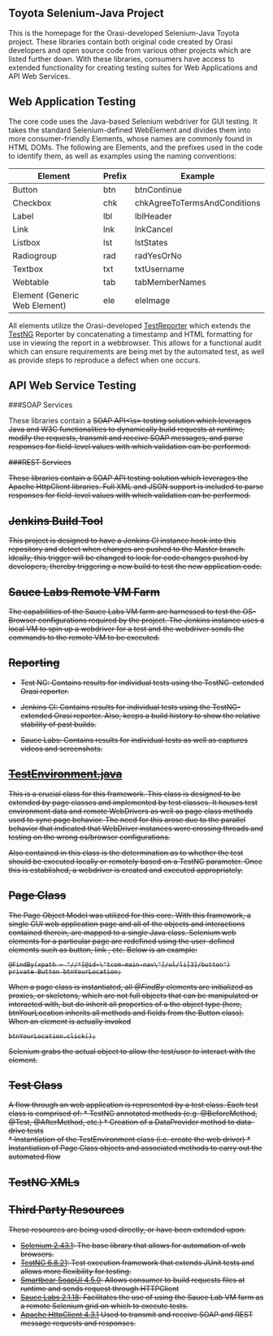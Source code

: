 ## Toyota Selenium-Java Project

This is the homepage for the Orasi-developed Selenium-Java Toyota project. These libraries contain both original code created by Orasi developers and open source code from various other projects which are listed further down. With these libraries, consumers have access to extended functionality for creating testing suites for Web Applications and API Web Services.

## Web Application Testing

The core code uses the Java-based Selenium webdriver for GUI testing. It takes the standard Selenium-defined WebElement and divides them into more consumer-friendly Elements, whose names are commonly found in HTML DOMs. The following are Elements, and the prefixes used in the code to identify them, as well as examples using the naming conventions:

|Element|Prefix|Example|
|-------|------|-------|
|Button|btn|btnContinue|
|Checkbox|chk|chkAgreeToTermsAndConditions|
|Label|lbl|lblHeader|
|Link|lnk|lnkCancel|
|Listbox|lst|lstStates|
|Radiogroup|rad|radYesOrNo|
|Textbox|txt|txtUsername|
|Webtable|tab|tabMemberNames|
|Element (Generic Web Element)|ele|eleImage|

All elements utilize the Orasi-developed [TestReporter](https://github.com/waitsavery/Toyota/blob/master/src/main/java/com/orasi/utils/TestReporter.java) which extends the [TestNG](https://github.com/cbeust/testng) Reporter by concatenating a timestamp and HTML formatting for use in viewing the report in a webbrowser. This allows for a functional audit which can ensure requirements are being met by the automated test, as well as provide steps to reproduce a defect when one occurs.

## API Web Service Testing

###SOAP Services 
 
These libraries contain a <s>SOAP API<\s> testing solution which leverages Java and W3C functionalities to dynamically build requests at runtime, modify the requests, transmit and receive SOAP messages, and parse responses for field-level values with which validation can be performed. 

###REST Services  
  
These libraries contain a SOAP API testing solution which leverages the Apache HttpClient libraries. Full XML and JSON support is included to parse responses for field-level values with which validation can be performed. 

## Jenkins Build Tool
This project is designed to have a Jenkins CI instance hook into this repository and detect when changes are pushed to the Master branch. Ideally, this trigger will be changed to look for code changes pushed by developers, thereby triggering a new build to test the new application code.

## Sauce Labs Remote VM Farm

The capabilities of the Sauce Labs VM farm are harnessed to test the OS-Browser configurations required by the project. The Jenkins instance uses a local VM to spin up a webdriver for a test and the webdriver sends the commands to the remote VM to be executed.

## Reporting

* Test NG: Contains results for individual tests using the TestNG-extended Orasi reporter.

* Jenkins CI: Contains results for individual tests using the TestNG-extended Orasi reporter.  Also, keeps a build history to show the relative stability of past builds.

* Sauce Labs: Contains results for individual tests as well as captures videos and screenshots.

## [TestEnvironment.java](https://github.com/waitsavery/Toyota/blob/master/src/main/java/com/orasi/utils/TestEnvironment.java)

This is a crucial class for this framework. This class is designed to be extended by page classes and implemented by test classes. It houses test environment data and remote WebDrivers as well as page class methods used to sync page behavior.  The need for this arose due to the parallel behavior that indicated that WebDriver instances were crossing threads and testing on the wrong os/browser configurations.

Also contained in this class is the determination as to whether the test should be executed locally or remotely based on a TestNG parameter. Once this is established, a webdriver is created and executed appropriately.

## Page Class

The Page Object Model was utilized for this core. With this framework, a single GUI web application page and all of the objects and interactions contained therein, are mapped to a single Java class. Selenium web elements for a particular page are redefined using the user-defined elements such as button, link , etc. Below is an example:

	@FindBy(xpath = "//*[@id=\"tcom-main-nav\"]/ul/li[3]/button")
	private Button btnYourLocation;

When a page class is instantiated, all *@FindBy* elements are initialized as proxies, or skeletons, which are not full objects that can be manipulated or interacted with, but do inherit all properties of a the object type (here, btnYourLocation inherits all methods and fields from the Button class). When an element is actually invoked

	btnYourLocation.click();
 
Selenium grabs the actual object to allow the test/user to interact with the element.

## Test Class

A flow through an web application is represented by a test class. Each test class is comprised of:
	* TestNG annotated methods (e.g. @BeforeMethod, @Test, @AfterMethod, etc.)
	* Creation of a DataProvider method to data-drive tests 	
	* Instantiation of the TestEnvironment class (i.e. create the web driver)
	* Instantiation of Page Class objects and associated methods to carry out the 
	  automated flow

## TestNG XMLs

## Third Party Resources
These resources are being used directly, or have been extended upon.
* [Selenium 2.43.1](https://github.com/SeleniumHQ/selenium): The base library that allows for automation of web browsers.
* [TestNG 6.8.21](https://github.com/cbeust/testng/): Test execution framework that extends JUnit tests and allows more flexibility for testing.
* [Smartbear SoapUI 4.5.0](https://github.com/SmartBear/soapui): Allows consumer to build requests files at runtime and sends request through HTTPClient
* [Sauce Labs 2.1.18](https://github.com/saucelabs/sauce-java): Facilitates the  use of using the Sauce Lab VM farm as a remote Selenium grid on which to execute tests.
* [Apache HttpClient 4.3.1](https://hc.apache.org/httpcomponents-client-ga/httpclient/apidocs/index.html) Used to transmit and receive SOAP and REST message requests and responses.